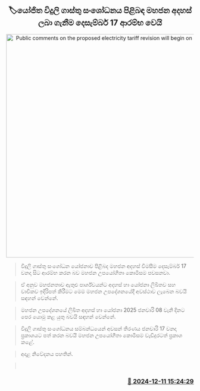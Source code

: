 <p align='center'><b><h2 align='center' title='Public comments on the proposed electricity tariff revision will begin on December 17'>🏷යෝජිත විදුලි ගාස්තු සංශෝධනය පිළිබඳ මහජන අදහස් ලබා ගැනීම දෙසැම්බර් 17 ආරම්භ වෙයි</h2></b></p>
<p align='center'><img src='https://helakuru.sgp1.cdn.digitaloceanspaces.com/esana/images/lib/electrycity-miter[1].jpg' width='600' alt='Public comments on the proposed electricity tariff revision will begin on December 17'></p>

> විදුලි ගාස්තු සංශෝධන යෝජනාව පිළිබද මහජන අදහස් විමසීම දෙසැම්බර් 17 වනදා සිට ආරම්භ කරන බව මහජන උපයෝගීතා කොමිසම පවසනවා.

> ඒ අනුව මහජනතාව ඇතුළු පාර්ශ්වයන්ට අදහස් හා යෝජනා ලිඛිතව සහ වාචිකව ඉදිරිපත් කිරීමට මෙම මහජන උපදේශනයේදී අවස්ථාව ලැබෙන බවයි සඳහන් වෙන්නේ.

> මහජන උපදේශනයේ ලිඛිත අදහස් හා යෝජනා 2025 ජනවාරි 08 වැනි දිනට පෙර යොමු කළ යුතු බවයි සඳහන් වෙන්නේ.

> විදුලි ගාස්තු සංශෝධනය සම්බන්ධයෙන් අවසන් තීරණය ජනවාරි 17 වනදා ප්‍රකාශයට පත් කරන බවයි මහජන උපයෝගීතා කොමිසම වැඩිදුරටත් ප්‍රකාශ කළේ. 

> අදාළ නිවේදනය පහතින්. 

>  



<h3 align='right'><a href='https://www.helakuru.lk/esana/p/105833/'>📅 2024-12-11 15:24:29</a></h3>

